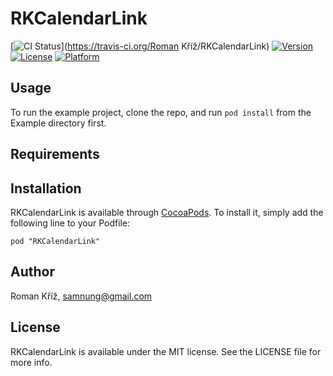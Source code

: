 # RKCalendarLink

[![CI Status](http://img.shields.io/travis/samnung/RKCalendarLink.svg?style=flat)](https://travis-ci.org/Roman Kříž/RKCalendarLink)
[![Version](https://img.shields.io/cocoapods/v/RKCalendarLink.svg?style=flat)](http://cocoadocs.org/docsets/RKCalendarLink)
[![License](https://img.shields.io/cocoapods/l/RKCalendarLink.svg?style=flat)](http://cocoadocs.org/docsets/RKCalendarLink)
[![Platform](https://img.shields.io/cocoapods/p/RKCalendarLink.svg?style=flat)](http://cocoadocs.org/docsets/RKCalendarLink)

## Usage

To run the example project, clone the repo, and run `pod install` from the Example directory first.

## Requirements

## Installation

RKCalendarLink is available through [CocoaPods](http://cocoapods.org). To install
it, simply add the following line to your Podfile:

    pod "RKCalendarLink"

## Author

Roman Kříž, samnung@gmail.com

## License

RKCalendarLink is available under the MIT license. See the LICENSE file for more info.

